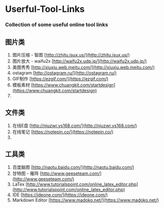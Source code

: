 # Userful-Tool-Links 
### Collection of some useful online tool links
## 图片类
1. 图片压缩 - 智图 [http://zhitu.isux.us/](http://zhitu.isux.us/)
2. 图片放大 - waifu2x [http://waifu2x.udp.jp/](http://waifu2x.udp.jp/)
3. 美图秀秀 [http://xiuxiu.web.meitu.com/](http://xiuxiu.web.meitu.com/)
4. ostagram [http://ostagram.ru/](http://ostagram.ru/)
5. GIF制作 [https://ezgif.com/](https://ezgif.com/)
6. 模板素材 [https://www.chuangkit.com/startdesign](https://www.chuangkit.com/startdesign)
7. 
## 文件类
1. 在线E盘 [http://njuzwr.ys168.com/](http://njuzwr.ys168.com/)
2. 在线笔记 [https://notepin.co/](https://notepin.co/)
3. 
## 工具类
1. 百度脑图 [http://naotu.baidu.com/](http://naotu.baidu.com/)
2. 甘特图 - 雁阵 [http://www.geeseteam.com/](http://www.geeseteam.com/)
3. LaTex [http://www.tutorialspoint.com/online_latex_editor.php](http://www.tutorialspoint.com/online_latex_editor.php)
4. IDE [https://ideone.com/](https://ideone.com/)
5. Markdown Editor [https://www.madoko.net/](https://www.madoko.net/)
